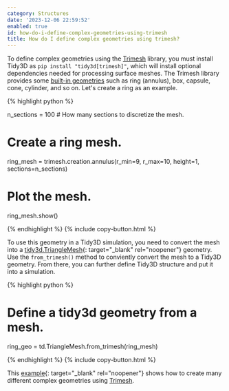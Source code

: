 ```yaml
---
category: Structures
date: '2023-12-06 22:59:52'
enabled: true
id: how-do-i-define-complex-geometries-using-trimesh
title: How do I define complex geometries using trimesh?
---
```


To define complex geometries using the&nbsp;[Trimesh](https://trimsh.org/index.html)&nbsp;library, you must install Tidy3D as&nbsp;`pip install "tidy3d[trimesh]"`, which will install optional dependencies needed for processing surface meshes. The Trimesh library provides some&nbsp;[built-in geometries](https://trimsh.org/trimesh.creation.html#)&nbsp;such as ring (annulus), box, capsule, cone, cylinder, and so on. Let's create a ring as an example.

<div markdown class="code-snippet">{% highlight python %}

n_sections = 100 # How many sections to discretize the mesh.

# Create a ring mesh.
ring_mesh = trimesh.creation.annulus(r_min=9, r_max=10, height=1, sections=n_sections)

# Plot the mesh.
ring_mesh.show()

{% endhighlight %}
{% include copy-button.html %}</div>

To use this geometry in a Tidy3D simulation, you need to convert the mesh into a [tidy3d.TriangleMesh](https://docs.flexcompute.com/projects/tidy3d/en/latest/_autosummary/tidy3d.TriangleMesh.html){: target="_blank" rel="noopener"}&nbsp;geometry. Use the&nbsp;`from_trimesh()`&nbsp;method to conviently convert the mesh to a Tidy3D geometry. From there, you can further define Tidy3D structure and put it into a simulation.

<div markdown class="code-snippet">{% highlight python %}

# Define a tidy3d geometry from a mesh.
ring_geo = td.TriangleMesh.from_trimesh(ring_mesh)

{% endhighlight %}
{% include copy-button.html %}</div>

This [example](https://www.flexcompute.com/tidy3d/examples/notebooks/CreatingGeometryUsingTrimesh/){: target="_blank" rel="noopener"} shows how to create many different complex geometries using [Trimesh](https://trimsh.org/index.html).&nbsp;
